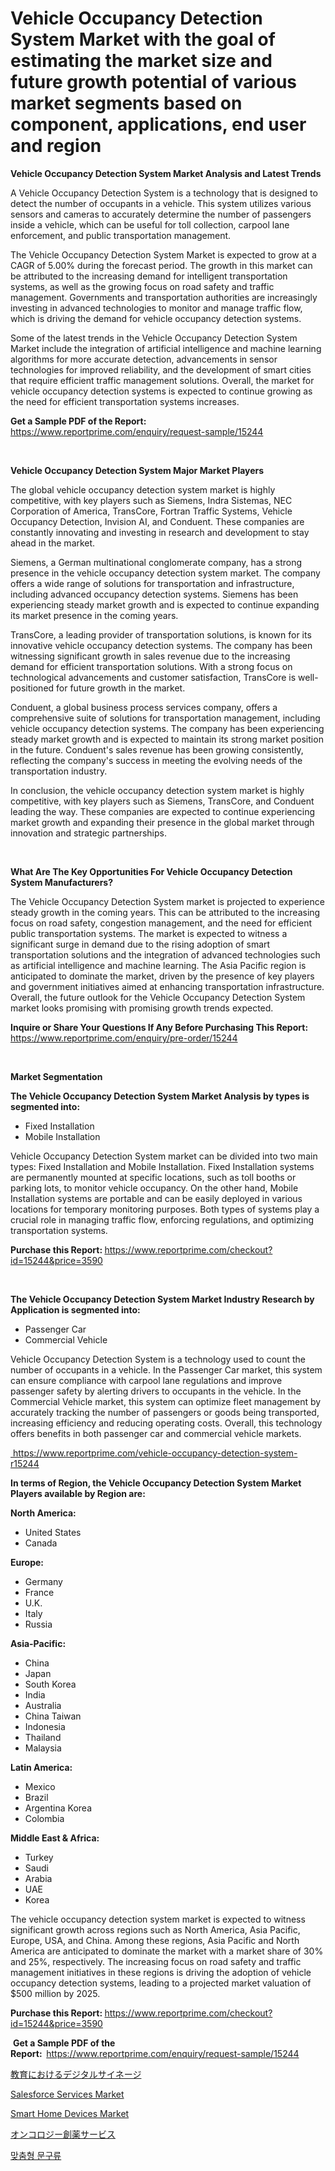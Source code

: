 <p><h1>Vehicle Occupancy Detection System Market with the goal of estimating the market size and future growth potential of various market segments based on component, applications, end user and region</h1></p><p><strong>Vehicle Occupancy Detection System Market Analysis and Latest Trends</strong></p>
<p><p>A Vehicle Occupancy Detection System is a technology that is designed to detect the number of occupants in a vehicle. This system utilizes various sensors and cameras to accurately determine the number of passengers inside a vehicle, which can be useful for toll collection, carpool lane enforcement, and public transportation management.</p><p>The Vehicle Occupancy Detection System Market is expected to grow at a CAGR of 5.00% during the forecast period. The growth in this market can be attributed to the increasing demand for intelligent transportation systems, as well as the growing focus on road safety and traffic management. Governments and transportation authorities are increasingly investing in advanced technologies to monitor and manage traffic flow, which is driving the demand for vehicle occupancy detection systems.</p><p>Some of the latest trends in the Vehicle Occupancy Detection System Market include the integration of artificial intelligence and machine learning algorithms for more accurate detection, advancements in sensor technologies for improved reliability, and the development of smart cities that require efficient traffic management solutions. Overall, the market for vehicle occupancy detection systems is expected to continue growing as the need for efficient transportation systems increases.</p></p>
<p><strong>Get a Sample PDF of the Report:&nbsp;</strong> <a href="https://www.reportprime.com/enquiry/request-sample/15244">https://www.reportprime.com/enquiry/request-sample/15244</a></p>
<p>&nbsp;</p>
<p><strong>Vehicle Occupancy Detection System Major Market Players</strong></p>
<p><p>The global vehicle occupancy detection system market is highly competitive, with key players such as Siemens, Indra Sistemas, NEC Corporation of America, TransCore, Fortran Traffic Systems, Vehicle Occupancy Detection, Invision AI, and Conduent. These companies are constantly innovating and investing in research and development to stay ahead in the market.</p><p>Siemens, a German multinational conglomerate company, has a strong presence in the vehicle occupancy detection system market. The company offers a wide range of solutions for transportation and infrastructure, including advanced occupancy detection systems. Siemens has been experiencing steady market growth and is expected to continue expanding its market presence in the coming years.</p><p>TransCore, a leading provider of transportation solutions, is known for its innovative vehicle occupancy detection systems. The company has been witnessing significant growth in sales revenue due to the increasing demand for efficient transportation solutions. With a strong focus on technological advancements and customer satisfaction, TransCore is well-positioned for future growth in the market.</p><p>Conduent, a global business process services company, offers a comprehensive suite of solutions for transportation management, including vehicle occupancy detection systems. The company has been experiencing steady market growth and is expected to maintain its strong market position in the future. Conduent's sales revenue has been growing consistently, reflecting the company's success in meeting the evolving needs of the transportation industry.</p><p>In conclusion, the vehicle occupancy detection system market is highly competitive, with key players such as Siemens, TransCore, and Conduent leading the way. These companies are expected to continue experiencing market growth and expanding their presence in the global market through innovation and strategic partnerships.</p></p>
<p>&nbsp;</p>
<p><strong>What Are The Key Opportunities For Vehicle Occupancy Detection System Manufacturers?</strong></p>
<p><p>The Vehicle Occupancy Detection System market is projected to experience steady growth in the coming years. This can be attributed to the increasing focus on road safety, congestion management, and the need for efficient public transportation systems. The market is expected to witness a significant surge in demand due to the rising adoption of smart transportation solutions and the integration of advanced technologies such as artificial intelligence and machine learning. The Asia Pacific region is anticipated to dominate the market, driven by the presence of key players and government initiatives aimed at enhancing transportation infrastructure. Overall, the future outlook for the Vehicle Occupancy Detection System market looks promising with promising growth trends expected.</p></p>
<p><strong>Inquire or Share Your Questions If Any Before Purchasing This Report:</strong> <a href="https://www.reportprime.com/enquiry/pre-order/15244">https://www.reportprime.com/enquiry/pre-order/15244</a></p>
<p>&nbsp;</p>
<p><strong>Market Segmentation</strong></p>
<p><strong>The Vehicle Occupancy Detection System Market Analysis by types is segmented into:</strong></p>
<p><ul><li>Fixed Installation</li><li>Mobile Installation</li></ul></p>
<p><p>Vehicle Occupancy Detection System market can be divided into two main types: Fixed Installation and Mobile Installation. Fixed Installation systems are permanently mounted at specific locations, such as toll booths or parking lots, to monitor vehicle occupancy. On the other hand, Mobile Installation systems are portable and can be easily deployed in various locations for temporary monitoring purposes. Both types of systems play a crucial role in managing traffic flow, enforcing regulations, and optimizing transportation systems.</p></p>
<p><strong>Purchase this Report:&nbsp;</strong><a href="https://www.reportprime.com/checkout?id=15244&price=3590">https://www.reportprime.com/checkout?id=15244&price=3590</a></p>
<p>&nbsp;</p>
<p><strong>The Vehicle Occupancy Detection System Market Industry Research by Application is segmented into:</strong></p>
<p><ul><li>Passenger Car</li><li>Commercial Vehicle</li></ul></p>
<p><p>Vehicle Occupancy Detection System is a technology used to count the number of occupants in a vehicle. In the Passenger Car market, this system can ensure compliance with carpool lane regulations and improve passenger safety by alerting drivers to occupants in the vehicle. In the Commercial Vehicle market, this system can optimize fleet management by accurately tracking the number of passengers or goods being transported, increasing efficiency and reducing operating costs. Overall, this technology offers benefits in both passenger car and commercial vehicle markets.</p></p>
<p><a href="https://www.reportprime.com/vehicle-occupancy-detection-system-r15244">&nbsp;https://www.reportprime.com/vehicle-occupancy-detection-system-r15244</a></p>
<p><strong>In terms of Region, the Vehicle Occupancy Detection System Market Players available by Region are:</strong></p>
<p>
    <p> <strong> North America: </strong>
        <ul>
            <li>United States</li>
            <li>Canada</li>
        </ul>
        </p> 
    <p> <strong> Europe: </strong>
        <ul>
            <li>Germany</li>
            <li>France</li>
            <li>U.K.</li>
            <li>Italy</li>
            <li>Russia</li>
        </ul>
        </p> 
    <p> <strong> Asia-Pacific: </strong>
        <ul>
            <li>China</li>
            <li>Japan</li>
            <li>South Korea</li>
            <li>India</li>
            <li>Australia</li>
            <li>China Taiwan</li>
            <li>Indonesia</li>
            <li>Thailand</li>
            <li>Malaysia</li>
        </ul>
        </p> 
    <p> <strong> Latin America: </strong>
        <ul>
            <li>Mexico</li>
            <li>Brazil</li>
            <li>Argentina Korea</li>
            <li>Colombia</li>
        </ul>
        </p> 
    <p> <strong> Middle East & Africa: </strong>
        <ul>
            <li>Turkey</li>
            <li>Saudi</li>
            <li>Arabia</li>
            <li>UAE</li>
            <li>Korea</li>
        </ul>
    </p>
    </p>
<p><p>The vehicle occupancy detection system market is expected to witness significant growth across regions such as North America, Asia Pacific, Europe, USA, and China. Among these regions, Asia Pacific and North America are anticipated to dominate the market with a market share of 30% and 25%, respectively. The increasing focus on road safety and traffic management initiatives in these regions is driving the adoption of vehicle occupancy detection systems, leading to a projected market valuation of $500 million by 2025.</p></p>
<p><strong>Purchase this Report: </strong><a href="https://www.reportprime.com/checkout?id=15244&price=3590">https://www.reportprime.com/checkout?id=15244&price=3590</a></p>
<p>&nbsp;<strong>Get a Sample PDF of the Report:&nbsp;&nbsp;</strong><a href="https://www.reportprime.com/enquiry/request-sample/15244">https://www.reportprime.com/enquiry/request-sample/15244</a></p>
<p><strong></strong></p>
<p><p><a href="https://medium.com/@josephee58/%E3%83%87%E3%82%B8%E3%82%BF%E3%83%AB%E3%82%B5%E3%82%A4%E3%83%8D%E3%83%BC%E3%82%B8%E6%95%99%E8%82%B2%E5%B8%82%E5%A0%B4%E3%81%AE%E8%A6%8F%E6%A8%A1%E3%81%AF-%E3%82%B0%E3%83%AD%E3%83%BC%E3%83%90%E3%83%AB%E7%94%A3%E6%A5%AD%E3%81%AB%E3%81%8A%E3%81%91%E3%82%8B%E6%9C%80%E9%81%A9%E3%81%AA%E3%83%9E%E3%83%BC%E3%82%B1%E3%83%86%E3%82%A3%E3%83%B3%E3%82%B0%E3%83%81%E3%83%A3%E3%83%8D%E3%83%AB%E3%82%92%E7%A4%BA%E3%81%97%E3%81%A6%E3%81%84%E3%81%BE%E3%81%99-2b6a1c3afe5b">教育におけるデジタルサイネージ</a></p><p><a href="https://github.com/jodemen/Market-Research-Report-List-2/blob/main/salesforce-services-market.md">Salesforce Services Market</a></p><p><a href="https://www.linkedin.com/pulse/smart-home-devices-market-analysis-sze-forecasted-period-from-waybf">Smart Home Devices Market</a></p><p><a href="https://github.com/EthanMorar2011/Market-Research-Report-List-1/blob/main/471506181541.md">オンコロジー創薬サービス</a></p><p><a href="https://github.com/WilburKihn5676/Market-Research-Report-List-1/blob/main/682193975979.md">맞춤형 문구류</a></p></p>